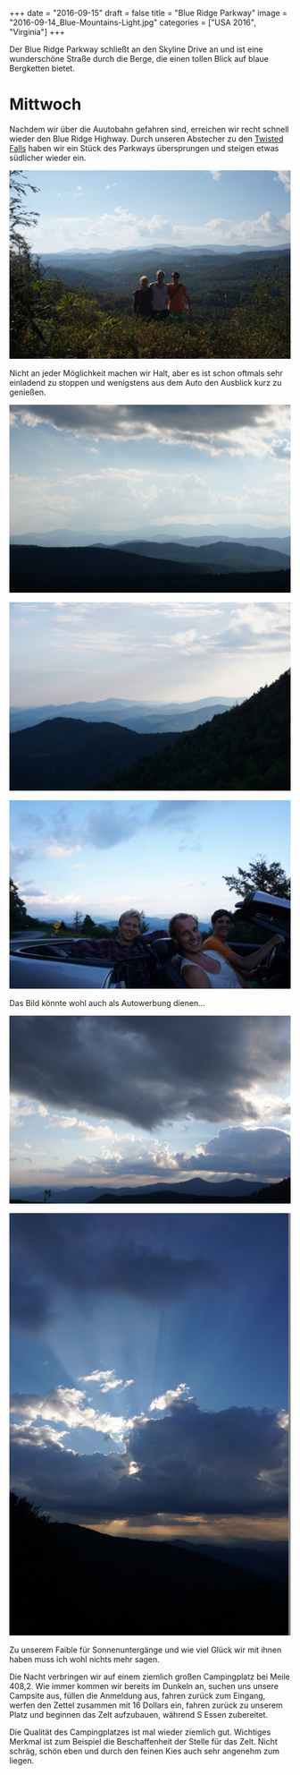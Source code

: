 +++
date = "2016-09-15"
draft = false
title = "Blue Ridge Parkway"
image = "2016-09-14_Blue-Mountains-Light.jpg"
categories = ["USA 2016", "Virginia"]
+++

Der Blue Ridge Parkway schließt an den Skyline Drive an 
und ist eine wunderschöne Straße durch die Berge,
die einen tollen Blick auf blaue Bergketten bietet. 

# Mittwoch

Nachdem wir über die Auutobahn gefahren sind, 
erreichen wir recht schnell wieder den Blue Ridge Highway. 
Durch unseren Abstecher zu den [Twisted Falls](/content/usa-2016/37-38_Twisted-Falls)
haben wir ein Stück des Parkways übersprungen und steigen etwas südlicher wieder ein.

![Blue Mountains S A J](/images/2016-09-14_Blue-Mountains-S-A-J.jpg)

Nicht an jeder Möglichkeit machen wir Halt,
aber es ist schon oftmals sehr einladend zu stoppen 
und wenigstens aus dem Auto den Ausblick kurz zu genießen. 


![Blaue Bergketten](/images/2016-09-14_Blaue-Bergketten.jpg)

![Blue-Mountains](/images/2016-09-14_Blue-Mountains.jpg)

![Blue Convertible S A J](/images/2016-09-14_Blue-Convertible-S-A-J.jpg)

Das Bild könnte wohl auch als Autowerbung dienen...

![Blue Mountains Light](/images/2016-09-14_Blue-Mountains-Light.jpg)

![Sunset Light](/images/2016-09-14_Sunset-Light.jpg)

Zu unserem Faible für Sonnenuntergänge 
und wie viel Glück wir mit ihnen haben 
muss ich wohl nichts mehr sagen. 

Die Nacht verbringen wir auf einem ziemlich großen Campingplatz bei Meile 408,2. 
Wie immer kommen wir bereits im Dunkeln an, suchen uns unsere Campsite aus,
füllen die Anmeldung aus, fahren zurück zum Eingang, 
werfen den Zettel zusammen mit 16 Dollars ein,
fahren zurück zu unserem Platz und beginnen das Zelt aufzubauen, 
während S Essen zubereitet. 

Die Qualität des Campingplatzes ist mal wieder ziemlich gut.
Wichtiges Merkmal ist zum Beispiel die Beschaffenheit der Stelle für das Zelt. 
Nicht schräg, schön eben und durch den feinen Kies auch sehr angenehm zum liegen.
